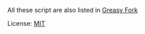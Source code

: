 All these script are also listed in [Greasy Fork](https://greasyfork.org/en/users/1393090-cougar)

License: [MIT](LICENSE)
